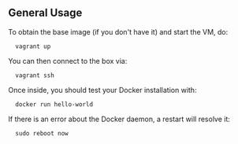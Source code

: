 ## General Usage

To obtain the base image (if you don't have it) and start the VM, do:

      vagrant up

You can then connect to the box via:

      vagrant ssh

Once inside, you should test your Docker installation with:

      docker run hello-world

If there is an error about the Docker daemon, a restart will resolve it:

      sudo reboot now

